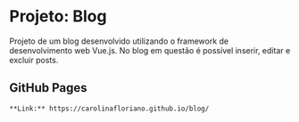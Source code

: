 # Projeto: Blog
Projeto de um blog desenvolvido utilizando o framework de desenvolvimento web Vue.js. No blog em questão é possível inserir, editar e excluir posts.

## GitHub Pages
```
**Link:** https://carolinafloriano.github.io/blog/
